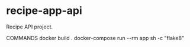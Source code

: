 # recipe-app-api
Recipe API project.

COMMANDS
docker build .
docker-compose run --rm app sh -c "flake8"
